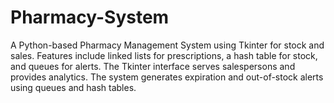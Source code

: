 # Pharmacy-System
A Python-based Pharmacy Management System using Tkinter for stock and sales. Features include linked lists for prescriptions, a hash table for stock, and queues for alerts. The Tkinter interface serves salespersons and provides analytics. The system generates expiration and out-of-stock alerts using queues and hash tables.
